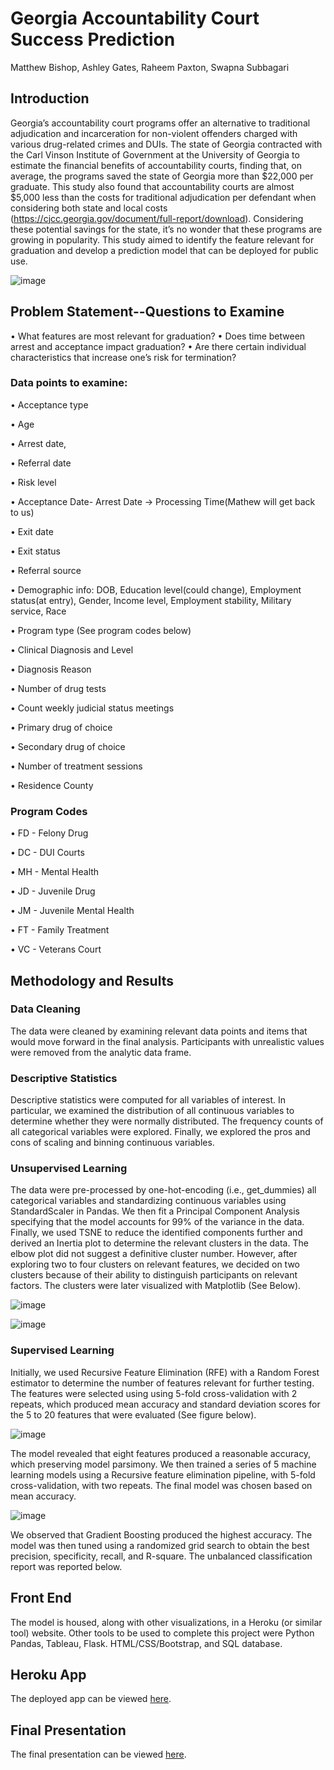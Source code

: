 # Georgia Accountability Court Success Prediction

Matthew Bishop, Ashley Gates, Raheem Paxton, Swapna Subbagari

## Introduction

Georgia’s accountability court programs offer an alternative to traditional adjudication and incarceration for non-violent offenders charged with various drug-related crimes and DUIs. The state of Georgia contracted with the Carl Vinson Institute of Government at the University of Georgia to estimate the financial benefits of accountability courts, finding that, on average, the programs saved the state of Georgia more than $22,000 per graduate. This study also found that accountability courts are almost $5,000 less than the costs for traditional adjudication per defendant when considering both state and local costs (https://cjcc.georgia.gov/document/full-report/download).
Considering these potential savings for the state, it’s no wonder that these programs are growing in popularity. This study aimed to identify the feature relevant for graduation and develop a prediction model that can be deployed for public use. 

![image](https://user-images.githubusercontent.com/82011523/144700881-a42dcc72-82f2-4f1c-a636-b609ea6ae1b4.png)


## Problem Statement--Questions to Examine

•	What features are most relevant for graduation?
•	Does time between arrest and acceptance impact graduation?
•	Are there certain individual characteristics that increase one’s risk for termination?

### Data points to examine:

•	Acceptance type

•	Age

•	Arrest date, 

•	Referral date

•	Risk level

•	Acceptance Date- Arrest Date → Processing Time(Mathew will get back to us)

•	Exit date

•	Exit status

•	Referral source

•	Demographic info: DOB, Education level(could change), Employment status(at entry), Gender, Income level, Employment stability, Military service, Race

•	Program type (See program codes below)

•	Clinical Diagnosis and Level

•	Diagnosis Reason

•	Number of drug tests

•	Count weekly judicial status meetings 

•	Primary drug of choice

•	Secondary drug of choice

•	Number of treatment sessions

•	Residence County



### Program Codes

•	FD - Felony Drug

•	DC - DUI Courts

•	MH - Mental Health

•	JD - Juvenile Drug

•	JM - Juvenile Mental Health

•	FT - Family Treatment

•	VC - Veterans Court

## Methodology and Results

### Data Cleaning

The data were cleaned by examining relevant data points and items that would move forward in the final analysis. Participants with unrealistic values were removed from the analytic data frame. 

### Descriptive Statistics

Descriptive statistics were computed for all variables of interest.  In particular, we examined the distribution of all continuous variables to determine whether they were normally distributed.  The frequency counts of all categorical variables were explored. Finally, we explored the pros and cons of scaling and binning continuous variables. 

### Unsupervised Learning

The data were pre-processed by one-hot-encoding (i.e., get_dummies) all categorical variables and standardizing continuous variables using StandardScaler in Pandas. We then fit a Principal Component Analysis specifying that the model accounts for 99% of the variance in the data. Finally, we used TSNE to reduce the identified components further and derived an Inertia plot to determine the relevant clusters in the data. 
The elbow plot did not suggest a definitive cluster number. However, after exploring two to four clusters on relevant features, we decided on two clusters because of their ability to distinguish participants on relevant factors. The clusters were later visualized with Matplotlib (See Below). 

![image](https://user-images.githubusercontent.com/82011523/144700898-5c0a1024-ff21-48ec-9e06-f68c56e76d40.png)


![image](https://user-images.githubusercontent.com/82011523/144700915-fd42fd85-c6d3-4317-88de-22226e148c66.png)


### Supervised Learning

Initially, we used Recursive Feature Elimination (RFE) with a Random Forest estimator to determine the number of features relevant for further testing.  The features were selected using using 5-fold cross-validation with 2 repeats, which produced mean accuracy and standard deviation scores for the 5 to 20 features that were evaluated (See figure below).  

![image](https://user-images.githubusercontent.com/82011523/144700928-a54705da-1b3e-435f-b066-026149308d52.png)


The model revealed that eight features produced a reasonable accuracy, which preserving model parsimony. We then trained a series of 5 machine learning models using a Recursive feature elimination pipeline, with 5-fold cross-validation, with two repeats.  The final model was chosen based on mean accuracy. 


![image](https://user-images.githubusercontent.com/82011523/144700954-c75892f8-0166-47e4-9ab7-0d2c9232af7c.png)

We observed that Gradient Boosting produced the highest accuracy.  The model was then tuned using a randomized grid search to obtain the best precision, specificity, recall, and R-square.  The unbalanced classification report was reported below. 


## Front End

The model is housed, along with other visualizations, in a Heroku (or similar tool) website. Other tools to be used to complete this project were Python Pandas, Tableau, Flask. HTML/CSS/Bootstrap, and SQL database. 

## Heroku App

The deployed app can be viewed [here]( https://ga-court-success-prediction.herokuapp.com/).

## Final Presentation

The final presentation can be viewed [here](https://docs.google.com/presentation/d/1AE77PszJ4ofK1i53RgwURCI_WWxfZl6L0TatMaF7tqk/edit#slide=id.gfc94c3dec1_0_75).
